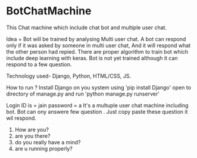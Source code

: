 # BotChatMachine
This Chat machine which include chat bot and multiple user chat.

Idea = Bot will be trained by analysing Multi user chat. A bot can respond only if it was asked by someone in multi user chat, And it will respond what the other person had repied.
There are proper algorithm to train bot which include deep learning with keras.
Bot is not yet trained although it can respond to a few question.

Technology used- Django, Python, HTML/CSS, JS.

How to run ?
Install Django on you system using 'pip install Django'
open to directory of manage.py and run 'python manage.py runserver'

Login ID is =  jain
password  = a
It's a multuple user chat machine including bot.
Bot can ony answere few question .
Just copy paste these question it wil respond.
1)   How are you?
2)   are you there?
3)   do you really have a mind?
4)   are u running properly? 
